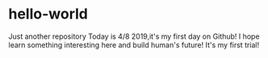# hello-world
Just another repository
Today is 4/8 2019,it's my first day on Github!
I hope learn something interesting here and build human's future! It's my first trial!
